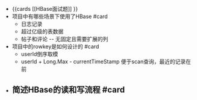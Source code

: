- {{cards [[HBase面试题]] }}
- 项目中有哪些场景下使用了HBase #card
	- 日志记录
	- 超过亿级的表数据
	- 帖子和评论 -- 无固定且需要扩展的列
- 项目中的rowkey是如何设计的 #card
	- userId倒序取模
	- userId + Long.Max - currentTimeStamp 便于scan查询，最近的记录在前
- 简述HBase的读和写流程 #card
	-